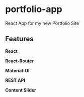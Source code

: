 # portfolio-app
React App for my new Portfolio Site

## Features
**React**

**React-Router**

**Material-UI**

**REST API**

**Content Slider**

